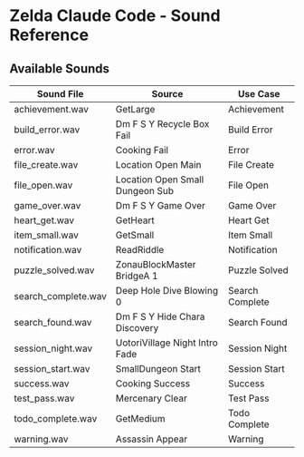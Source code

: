# Zelda Claude Code - Sound Reference

## Available Sounds

| Sound File | Source | Use Case |
|------------|--------|----------|
| achievement.wav | GetLarge | Achievement |
| build_error.wav | Dm F S Y Recycle Box Fail | Build Error |
| error.wav | Cooking Fail | Error |
| file_create.wav | Location Open Main | File Create |
| file_open.wav | Location Open Small Dungeon Sub | File Open |
| game_over.wav | Dm F S Y Game Over | Game Over |
| heart_get.wav | GetHeart | Heart Get |
| item_small.wav | GetSmall | Item Small |
| notification.wav | ReadRiddle | Notification |
| puzzle_solved.wav | ZonauBlockMaster BridgeA 1 | Puzzle Solved |
| search_complete.wav | Deep Hole Dive Blowing 0 | Search Complete |
| search_found.wav | Dm F S Y Hide Chara Discovery | Search Found |
| session_night.wav | UotoriVillage Night Intro Fade | Session Night |
| session_start.wav | SmallDungeon Start | Session Start |
| success.wav | Cooking Success | Success |
| test_pass.wav | Mercenary Clear | Test Pass |
| todo_complete.wav | GetMedium | Todo Complete |
| warning.wav | Assassin Appear | Warning |
